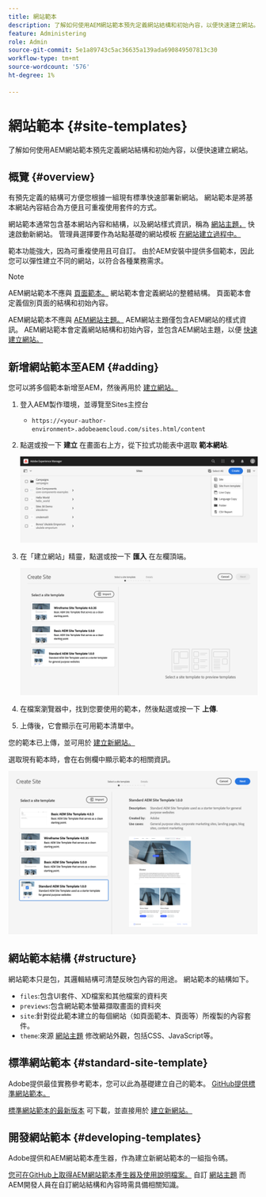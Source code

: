 ```yaml
---
title: 網站範本
description: 了解如何使用AEM網站範本預先定義網站結構和初始內容，以便快速建立網站。
feature: Administering
role: Admin
source-git-commit: 5e1a89743c5ac36635a139ada690849507813c30
workflow-type: tm+mt
source-wordcount: '576'
ht-degree: 1%

---
```



# 網站範本 {#site-templates}

了解如何使用AEM網站範本預先定義網站結構和初始內容，以便快速建立網站。

## 概覽 {#overview}

有預先定義的結構可方便您根據一組現有標準快速部署新網站。 網站範本是將基本網站內容結合為方便且可重複使用套件的方式。

網站範本通常包含基本網站內容和結構，以及網站樣式資訊，稱為 [網站主題，](site-themes.md) 快速啟動新網站。 管理員選擇要作為站點基礎的網站模板 [在網站建立過程中。](create-site.md)

範本功能強大，因為可重複使用且可自訂。 由於AEM安裝中提供多個範本，因此您可以彈性建立不同的網站，以符合各種業務需求。

>[!NOTE]
>
>AEM網站範本不應與 [頁面範本。](/help/sites-cloud/authoring/features/templates.md) 網站範本會定義網站的整體結構。 頁面範本會定義個別頁面的結構和初始內容。
>
>AEM網站範本不應與 [AEM網站主題。](site-themes.md) AEM網站主題僅包含AEM網站的樣式資訊。 AEM網站範本會定義網站結構和初始內容，並包含AEM網站主題，以便 [快速建立網站。](create-site.md)

## 新增網站範本至AEM {#adding}

您可以將多個範本新增至AEM，然後再用於 [建立網站。](create-site.md)

1. 登入AEM製作環境，並導覽至Sites主控台

   * `https://<your-author-environment>.adobeaemcloud.com/sites.html/content`

1. 點選或按一下 **建立** 在畫面右上方，從下拉式功能表中選取 **範本網站**.

   ![從範本建立網站](../assets/create-site-from-template.png)

1. 在「建立網站」精靈，點選或按一下 **匯入** 在左欄頂端。

   ![站點建立嚮導](../assets/site-creation-wizard.png)

1. 在檔案瀏覽器中，找到您要使用的範本，然後點選或按一下 **上傳**.

1. 上傳後，它會顯示在可用範本清單中。

您的範本已上傳，並可用於 [建立新網站。](create-site.md)

選取現有範本時，會在右側欄中顯示範本的相關資訊。

![選取範本](../assets/select-site-template.png)

## 網站範本結構 {#structure}

網站範本只是包，其邏輯結構可清楚反映包內容的用途。 網站範本的結構如下。

* `files`:包含UI套件、XD檔案和其他檔案的資料夾
* `previews`:包含網站範本螢幕擷取畫面的資料夾
* `site`:針對從此範本建立的每個網站（如頁面範本、頁面等）所複製的內容套件。
* `theme`:來源 [網站主題](site-themes.md) 修改網站外觀，包括CSS、JavaScript等。

## 標準網站範本 {#standard-site-template}

Adobe提供最佳實務參考範本，您可以此為基礎建立自己的範本。 [GitHub提供標準網站範本。](https://github.com/adobe/aem-site-template-standard)

[標準網站範本的最新版本](https://github.com/adobe/aem-site-template-standard/releases) 可下載，並直接用於 [建立新網站。](create-site.md)

## 開發網站範本 {#developing-templates}

Adobe提供和AEM網站範本產生器，作為建立新網站範本的一組指令碼。

[您可在GitHub上取得AEM網站範本產生器及使用說明檔案。](https://github.com/adobe/aem-site-template-builder) 自訂 [網站主題](site-themes.md) 而AEM開發人員在自訂網站結構和內容時需具備相關知識。
